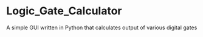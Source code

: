 # Logic_Gate_Calculator
A simple GUI written in Python that calculates output of various digital gates
